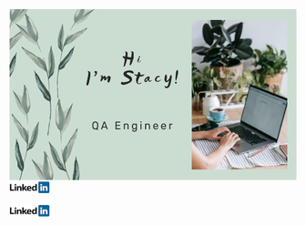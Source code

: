 <img src="Picture/hi.png"  width="520" height="300">\
<a href="https://linkedin.com/in/anastasiia-antipina-antipka"><img src="Picture/LinkedIn.png" width="70" height="20"></a>
<p><href="https://linkedin.com/in/anastasiia-antipina-antipka"><img src="Picture/LinkedIn.png" width="70" height="20" align="middle"/> 
</p>
